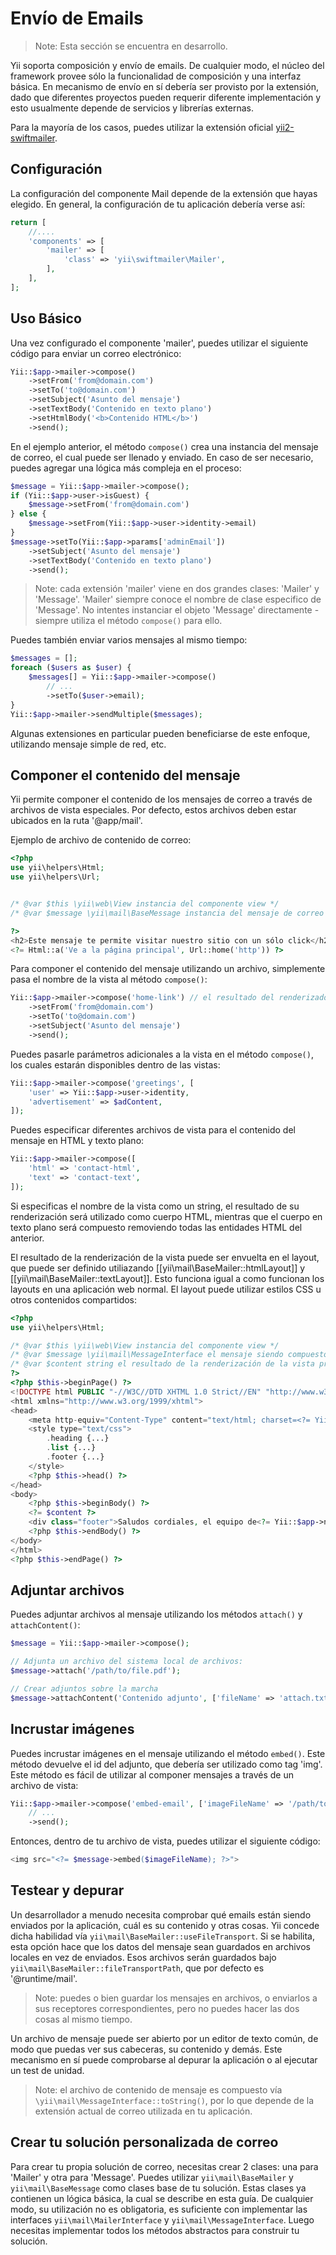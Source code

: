 Envío de Emails
===============

> Note: Esta sección se encuentra en desarrollo.

Yii soporta composición y envío de emails. De cualquier modo, el núcleo del framework provee
sólo la funcionalidad de composición y una interfaz básica. En mecanismo de envío en sí debería
ser provisto por la extensión, dado que diferentes proyectos pueden requerir diferente implementación y esto
usualmente depende de servicios y librerías externas.

Para la mayoría de los casos, puedes utilizar la extensión oficial [yii2-swiftmailer](https://github.com/yiisoft/yii2-swiftmailer).


Configuración
-------------

La configuración del componente Mail depende de la extensión que hayas elegido.
En general, la configuración de tu aplicación debería verse así:

```php
return [
    //....
    'components' => [
        'mailer' => [
            'class' => 'yii\swiftmailer\Mailer',
        ],
    ],
];
```


Uso Básico
----------

Una vez configurado el componente 'mailer', puedes utilizar el siguiente código para enviar un correo electrónico:

```php
Yii::$app->mailer->compose()
    ->setFrom('from@domain.com')
    ->setTo('to@domain.com')
    ->setSubject('Asunto del mensaje')
    ->setTextBody('Contenido en texto plano')
    ->setHtmlBody('<b>Contenido HTML</b>')
    ->send();
```

En el ejemplo anterior, el método `compose()` crea una instancia del mensaje de correo, el cual puede ser llenado y enviado.
En caso de ser necesario, puedes agregar una lógica más compleja en el proceso:

```php
$message = Yii::$app->mailer->compose();
if (Yii::$app->user->isGuest) {
    $message->setFrom('from@domain.com')
} else {
    $message->setFrom(Yii::$app->user->identity->email)
}
$message->setTo(Yii::$app->params['adminEmail'])
    ->setSubject('Asunto del mensaje')
    ->setTextBody('Contenido en texto plano')
    ->send();
```

> Note: cada extensión 'mailer' viene en dos grandes clases: 'Mailer' y 'Message'. 'Mailer' siempre conoce
  el nombre de clase especifico de 'Message'. No intentes instanciar el objeto 'Message' directamente -
  siempre utiliza el método `compose()` para ello.

Puedes también enviar varios mensajes al mismo tiempo:

```php
$messages = [];
foreach ($users as $user) {
    $messages[] = Yii::$app->mailer->compose()
        // ...
        ->setTo($user->email);
}
Yii::$app->mailer->sendMultiple($messages);
```

Algunas extensiones en particular pueden beneficiarse de este enfoque, utilizando mensaje simple de red, etc.


Componer el contenido del mensaje
---------------------------------

Yii permite componer el contenido de los mensajes de correo a través de archivos de vista especiales.
Por defecto, estos archivos deben estar ubicados en la ruta '@app/mail'.

Ejemplo de archivo de contenido de correo:

```php
<?php
use yii\helpers\Html;
use yii\helpers\Url;


/* @var $this \yii\web\View instancia del componente view */
/* @var $message \yii\mail\BaseMessage instancia del mensaje de correo recién creado */

?>
<h2>Este mensaje te permite visitar nuestro sitio con un sólo click</h2>
<?= Html::a('Ve a la página principal', Url::home('http')) ?>
```

Para componer el contenido del mensaje utilizando un archivo, simplemente pasa el nombre de la vista al método `compose()`:

```php
Yii::$app->mailer->compose('home-link') // el resultado del renderizado de la vista se transforma en el cuerpo del mensaje aquí
    ->setFrom('from@domain.com')
    ->setTo('to@domain.com')
    ->setSubject('Asunto del mensaje')
    ->send();
```

Puedes pasarle parámetros adicionales a la vista en el método `compose()`, los cuales estarán disponibles dentro de las vistas:

```php
Yii::$app->mailer->compose('greetings', [
    'user' => Yii::$app->user->identity,
    'advertisement' => $adContent,
]);
```

Puedes especificar diferentes archivos de vista para el contenido del mensaje en HTML y texto plano:

```php
Yii::$app->mailer->compose([
    'html' => 'contact-html',
    'text' => 'contact-text',
]);
```

Si especificas el nombre de la vista como un string, el resultado de su renderización será utilizado como cuerpo HTML, mientras
que el cuerpo en texto plano será compuesto removiendo todas las entidades HTML del anterior.

El resultado de la renderización de la vista puede ser envuelta en el layout, que puede ser definido utiliazando [[yii\mail\BaseMailer::htmlLayout]]
y [[yii\mail\BaseMailer::textLayout]]. Esto funciona igual a como funcionan los layouts en una aplicación web normal.
El layout puede utilizar estilos CSS u otros contenidos compartidos:

```php
<?php
use yii\helpers\Html;

/* @var $this \yii\web\View instancia del componente view */
/* @var $message \yii\mail\MessageInterface el mensaje siendo compuesto */
/* @var $content string el resultado de la renderización de la vista principal */
?>
<?php $this->beginPage() ?>
<!DOCTYPE html PUBLIC "-//W3C//DTD XHTML 1.0 Strict//EN" "http://www.w3.org/TR/xhtml1/DTD/xhtml1-strict.dtd">
<html xmlns="http://www.w3.org/1999/xhtml">
<head>
    <meta http-equiv="Content-Type" content="text/html; charset=<?= Yii::$app->charset ?>" />
    <style type="text/css">
        .heading {...}
        .list {...}
        .footer {...}
    </style>
    <?php $this->head() ?>
</head>
<body>
    <?php $this->beginBody() ?>
    <?= $content ?>
    <div class="footer">Saludos cordiales, el equipo de<?= Yii::$app->name ?></div>
    <?php $this->endBody() ?>
</body>
</html>
<?php $this->endPage() ?>
```


Adjuntar archivos
-----------------

Puedes adjuntar archivos al mensaje utilizando los métodos `attach()` y `attachContent()`:

```php
$message = Yii::$app->mailer->compose();

// Adjunta un archivo del sistema local de archivos:
$message->attach('/path/to/file.pdf');

// Crear adjuntos sobre la marcha
$message->attachContent('Contenido adjunto', ['fileName' => 'attach.txt', 'contentType' => 'text/plain']);
```


Incrustar imágenes
------------------

Puedes incrustar imágenes en el mensaje utilizando el método `embed()`. Este método devuelve el id del adjunto,
que debería ser utilizado como tag 'img'.
Este método es fácil de utilizar al componer mensajes a través de un archivo de vista:

```php
Yii::$app->mailer->compose('embed-email', ['imageFileName' => '/path/to/image.jpg'])
    // ...
    ->send();
```

Entonces, dentro de tu archivo de vista, puedes utilizar el siguiente código:

```php
<img src="<?= $message->embed($imageFileName); ?>">
```


Testear y depurar
-----------------

Un desarrollador a menudo necesita comprobar qué emails están siendo enviados por la aplicación, cuál es su contenido y otras cosas.
Yii concede dicha habilidad vía `yii\mail\BaseMailer::useFileTransport`. Si se habilita, esta opción hace que
los datos del mensaje sean guardados en archivos locales en vez de enviados. Esos archivos serán guardados bajo
`yii\mail\BaseMailer::fileTransportPath`, que por defecto es '@runtime/mail'.

> Note: puedes o bien guardar los mensajes en archivos, o enviarlos a sus receptores correspondientes, pero no puedes hacer las dos cosas al mismo tiempo.

Un archivo de mensaje puede ser abierto por un editor de texto común, de modo que puedas ver sus cabeceras, su contenido y demás.
Este mecanismo en sí puede comprobarse al depurar la aplicación o al ejecutar un test de unidad.

> Note: el archivo de contenido de mensaje es compuesto vía `\yii\mail\MessageInterface::toString()`, por lo que depende de la extensión
  actual de correo utilizada en tu aplicación.


Crear tu solución personalizada de correo
-----------------------------------------

Para crear tu propia solución de correo, necesitas crear 2 clases: una para 'Mailer' y
otra para 'Message'.
Puedes utilizar `yii\mail\BaseMailer` y `yii\mail\BaseMessage` como clases base de tu solución. Estas clases
ya contienen un lógica básica, la cual se describe en esta guía. De cualquier modo, su utilización no es obligatoria, es suficiente
con implementar las interfaces `yii\mail\MailerInterface` y `yii\mail\MessageInterface`.
Luego necesitas implementar todos los métodos abstractos para construir tu solución.
